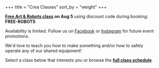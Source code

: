 +++
title = "Crea Classes"
sort_by = "weight"
+++

<article class="message is-info">
  <div class="message-body">

**[Free Art & Robots class](https://bookwhen.com/creamakerspace/e/ev-sjiv-20230805140000) on Aug 5** using discount code during booking: **FREE-ROBOTS**

Availability is limited. Follow us on <a href="https://facebook.com/CreaMakerspace">Facebook</a> or <a href="https://instagram.com/CreaMakerspace">Instagram</a> for future event promotions.

  </div>
</article>


We'd love to teach you how to make something and/or how to safely operate any of our shared equipment!

Select a class below that interests you or browse the [**full class schedule**](https://bookwhen.com/creamakerspace).
